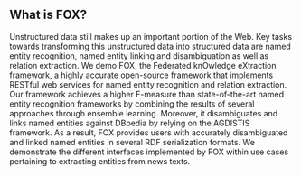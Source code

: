 ## What is FOX?

Unstructured data still makes up an important portion of the Web. Key tasks towards transforming this unstructured data into structured data are named entity recognition, named entity linking and disambiguation as well as relation extraction.
We demo FOX, the Federated knOwledge eXtraction framework, a highly accurate open-source framework that implements RESTful web services for named entity recognition and relation extraction.
Our framework achieves a higher F-measure than state-of-the-art named entity recognition frameworks by combining the results of several approaches through ensemble learning.
Moreover, it disambiguates and links named entities against DBpedia by relying on the AGDISTIS framework.
As a result, FOX provides users with accurately disambiguated and linked named entities in several RDF serialization formats. We demonstrate the different interfaces implemented by FOX within use cases pertaining to extracting entities from news texts.
